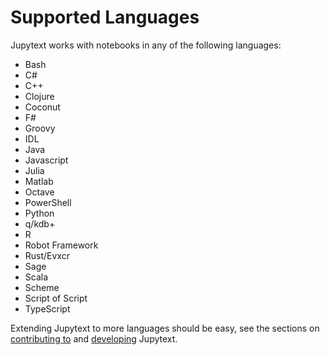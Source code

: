 # Supported Languages

Jupytext works with notebooks in any of the following languages:

- Bash
- C#
- C++
- Clojure
- Coconut
- F#
- Groovy
- IDL
- Java
- Javascript
- Julia
- Matlab
- Octave
- PowerShell
- Python
- q/kdb+
- R
- Robot Framework
- Rust/Evxcr
- Sage
- Scala
- Scheme
- Script of Script
- TypeScript

Extending Jupytext to more languages should be easy, see the sections on [contributing to](contributing.md) and [developing](developing.md) Jupytext.
